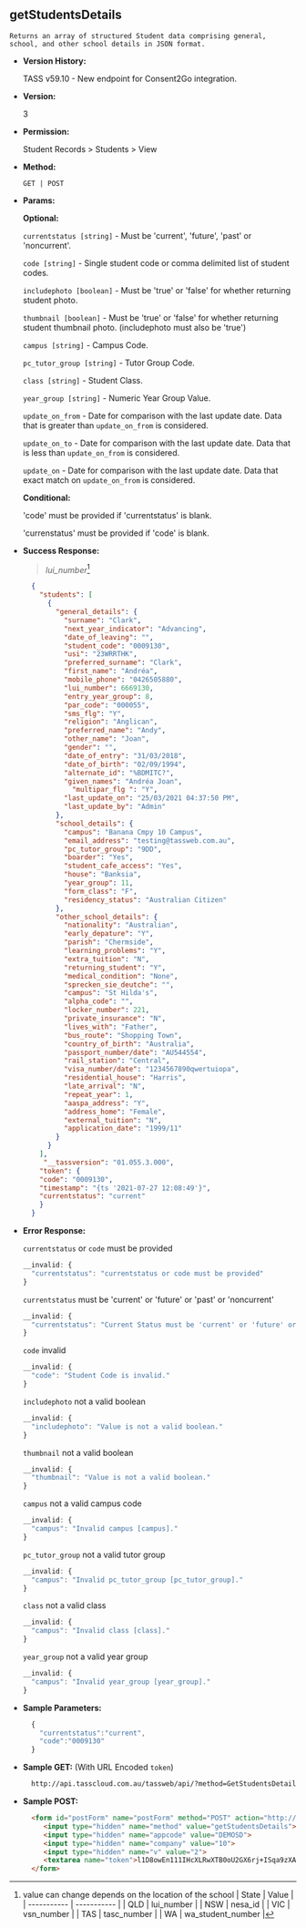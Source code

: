 **getStudentsDetails**
----
	Returns an array of structured Student data comprising general, school, and other school details in JSON format.

* **Version History:**

  TASS v59.10 - New endpoint for Consent2Go integration.

* **Version:**

	3

* **Permission:**

  Student Records > Students > View

* **Method:**

	`GET | POST`

*  **Params:**

	**Optional:**

	`currentstatus [string]` -  Must be 'current', 'future', 'past' or 'noncurrent'.

	`code [string]` - Single student code or comma delimited list of student codes.

	`includephoto [boolean]` -  Must be 'true' or 'false' for whether returning student photo.

	`thumbnail [boolean]` -  Must be 'true' or 'false' for whether returning student thumbnail photo. (includephoto must also be 'true')

	`campus [string]` -  Campus Code.

	`pc_tutor_group [string]` -  Tutor Group Code.

	`class [string]` -  Student Class.

	`year_group [string]` -  Numeric Year Group Value.

	`update_on_from` - Date for comparison with the last update date. Data that is greater than `update_on_from` is considered.

	`update_on_to` - Date for comparison with the last update date. Data that is less than `update_on_from` is considered.

	`update_on` - Date for comparison with the last update date. Data that exact match on `update_on_from` is considered.

	**Conditional:**

	'code' must be provided if 'currentstatus' is blank.

	'currenstatus' must be provided if 'code' is blank.

* **Success Response:**
    > *lui_number*[^1] 
    [^1]: value can change depends on the location of the school 
		| State      | Value |
		| ----------- | ----------- |
		| QLD      | lui_number       |
		| NSW   | nesa_id        |
		| VIC      | vsn_number       |
		| TAS   | tasc_number        |
		| WA   | wa_student_number        |

    ```json
      {
        "students": [
          {
            "general_details": {
              "surname": "Clark",
              "next_year_indicator": "Advancing",
              "date_of_leaving": "",
              "student_code": "0009130",
              "usi": "23WRRTHK",
              "preferred_surname": "Clark",
              "first_name": "Andréa",
              "mobile_phone": "0426505880",
              "lui_number": 6669130,
              "entry_year_group": 8,
              "par_code": "000055",
              "sms_flg": "Y",
              "religion": "Anglican",
              "preferred_name": "Andy",
              "other_name": "Joan",
              "gender": "",
              "date_of_entry": "31/03/2018",
              "date_of_birth": "02/09/1994",
              "alternate_id": "%BDMITC?",
              "given_names": "Andréa Joan",
	      	    "multipar_flg ": "Y",
              "last_update_on": "25/03/2021 04:37:50 PM",
              "last_update_by": "Admin"
            },
            "school_details": {
              "campus": "Banana Cmpy 10 Campus",
              "email_address": "testing@tassweb.com.au",
              "pc_tutor_group": "9DD",
              "boarder": "Yes",
              "student_cafe_access": "Yes",
              "house": "Banksia",
              "year_group": 11,
              "form_class": "F",
              "residency_status": "Australian Citizen"
            },
            "other_school_details": {
              "nationality": "Australian",
              "early_depature": "Y",
              "parish": "Chermside",
              "learning_problems": "Y",
              "extra_tuition": "N",
              "returning_student": "Y",
              "medical_condition": "None",
              "sprecken_sie_deutche": "",
              "campus": "St Hilda's",
              "alpha_code": "",
              "locker_number": 221,
              "private_insurance": "N",
              "lives_with": "Father",
              "bus_route": "Shopping Town",
              "country_of_birth": "Australia",
              "passport_number/date": "AU544554",
              "rail_station": "Central",
              "visa_number/date": "1234567890qwertuiopa",
              "residential_house": "Harris",
              "late_arrival": "N",
              "repeat_year": 1,
              "aaspa_address": "Y",
              "address_home": "Female",
              "external_tuition": "N",
              "application_date": "1999/11"
            }
          }
        ],
         "__tassversion": "01.055.3.000",
        "token": {
        "code": "0009130",
        "timestamp": "{ts '2021-07-27 12:08:49'}",
        "currentstatus": "current"
        }
      }
    ```
 
* **Error Response:**

    `currentstatus` or `code` must be provided
    ```javascript
    __invalid: {
      "currentstatus": "currentstatus or code must be provided"
    }
    ```

    `currentstatus` must be 'current' or 'future' or 'past' or 'noncurrent'
    ```javascript
    __invalid: {
      "currentstatus": "Current Status must be 'current' or 'future' or 'past' or 'noncurrent'."
    }
    ```

    `code` invalid
    ```javascript
    __invalid: {
      "code": "Student Code is invalid."
    }
    ```
    
    `includephoto` not a valid boolean
    ```javascript
    __invalid: {
      "includephoto": "Value is not a valid boolean."
    }
    ```

    `thumbnail` not a valid boolean
    ```javascript
    __invalid: {
      "thumbnail": "Value is not a valid boolean."
    }
    ```

    `campus` not a valid campus code
    ```javascript
    __invalid: {
      "campus": "Invalid campus [campus]."
    }
    ```

    `pc_tutor_group` not a valid tutor group
    ```javascript
    __invalid: {
      "campus": "Invalid pc_tutor_group [pc_tutor_group]."
    }
    ```

    `class` not a valid class
    ```javascript
    __invalid: {
      "campus": "Invalid class [class]."
    }
    ```

    `year_group` not a valid year group
    ```javascript
    __invalid: {
      "campus": "Invalid year_group [year_group]."
    }
    ```
    
* **Sample Parameters:**

  ```javascript
    {
      "currentstatus":"current",
      "code":"0009130"
    }
  ```

* **Sample GET:** (With URL Encoded `token`)

  ```HTML
    http://api.tasscloud.com.au/tassweb/api/?method=GetStudentsDetails&appcode=DEMOSD&company=10&v=2&token=l1D8owEn111IHcXLRwXTB0oU2GX6rj%2BISqa9zXA8We1Gqx9%2Fzb%2BcbVFartivsDN%2FxGgAIIjtABAYfzYPqTCpLf3gb0nW3h%2FTrPFLMhAdNcVvHD0Gz4FkRj5jRAD1aAGQ
  ```
  
* **Sample POST:**

  ```HTML
    <form id="postForm" name="postForm" method="POST" action="http://api.tasscloud.com.au/tassweb/api/">
       <input type="hidden" name="method" value="getStudentsDetails">
       <input type="hidden" name="appcode" value="DEMOSD">
       <input type="hidden" name="company" value="10">
       <input type="hidden" name="v" value="2">
       <textarea name="token">l1D8owEn111IHcXLRwXTB0oU2GX6rj+ISqa9zXA8We1Gqx9/zb+cbVFartivsDN/xGgAIIjtABAYfzYPqTCpLf3gb0nW3h/TrPFLMhAdNcVvHD0Gz4FkRj5jRAD1aAGQ</textarea>
    </form>
  ```
